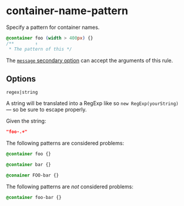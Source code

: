 # container-name-pattern

Specify a pattern for container names.

<!-- prettier-ignore -->
```css
@container foo (width > 400px) {}
/**        ↑
 * The pattern of this */
```

The [`message` secondary option](../../../docs/user-guide/configure.md#message) can accept the arguments of this rule.

## Options

`regex|string`

A string will be translated into a RegExp like so `new RegExp(yourString)` — so be sure to escape properly.

Given the string:

```json
"foo-.+"
```

The following patterns are considered problems:

<!-- prettier-ignore -->
```css
@container foo {}
```

<!-- prettier-ignore -->
```css
@container bar {}
```

<!-- prettier-ignore -->
```css
@conainer FOO-bar {}
```

The following patterns are _not_ considered problems:

<!-- prettier-ignore -->
```css
@container foo-bar {}
```
